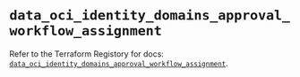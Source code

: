 # `data_oci_identity_domains_approval_workflow_assignment`

Refer to the Terraform Registory for docs: [`data_oci_identity_domains_approval_workflow_assignment`](https://registry.terraform.io/providers/oracle/oci/6.18.0/docs/data-sources/identity_domains_approval_workflow_assignment).
